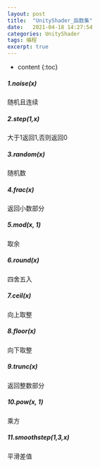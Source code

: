```yaml
---
layout: post
title:  "UnityShader_函数集"
date:   2021-04-18 14:27:54
categories: UnityShader
tags: 编程
excerpt: true
---
```



* content
{:toc}


##### 1.noise(x) 

随机且连续

##### 2.step(1,x)

大于1返回1,否则返回0

##### 3.random(x)

随机数

##### 4.frac(x)

返回小数部分

##### 5.mod(x, 1)

取余

##### 6.round(x)

四舍五入

##### 7.ceil(x)

向上取整

##### 8.floor(x)

向下取整

##### 9.trunc(x)

返回整数部分

##### 10.pow(x, 1)

乘方

##### 11.smoothstep(1,3,x)

平滑差值